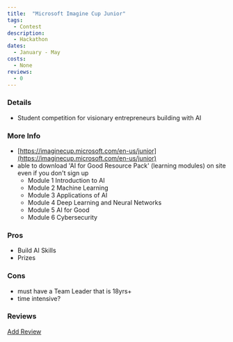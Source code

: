 ```yaml
---
title:  "Microsoft Imagine Cup Junior"
tags: 
  - Contest
description:
  - Hackathon
dates:
  - January - May
costs:
  - None
reviews:
  - 0
---
```


### Details
- Student competition for visionary entrepreneurs building with AI


### More Info
- [https://imaginecup.microsoft.com/en-us/junior](https://imaginecup.microsoft.com/en-us/junior)
- able to download 'AI for Good Resource Pack' (learning modules) on site even if you don't sign up
  - Module 1 Introduction to AI
  - Module 2 Machine Learning
  - Module 3 Applications of AI
  - Module 4 Deep Learning and Neural Networks
  - Module 5 AI for Good
  - Module 6 Cybersecurity

### Pros
- Build AI Skills
- Prizes

### Cons
- must have a Team Leader that is 18yrs+
- time intensive?

### Reviews
<div markdown="0"><a href="{{site.baseurl}}/contact" class="btn">Add Review</a></div>